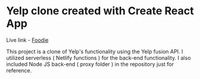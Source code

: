 # Yelp clone created with Create React App

Live link - [Foodie](https://localefoodie.netlify.app)

This project is a clone of Yelp's functionality using the Yelp fusion API.
I utilized serverless ( Netlify functions ) for the back-end functionality.
I also included Node JS back-end ( proxy folder ) in the repository just for reference.
